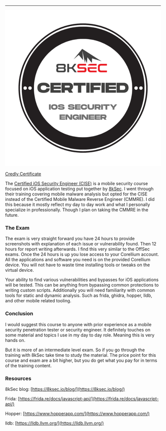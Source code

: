 
---

![CISE](/assets/certified-ios-security-engineer-cise.png)

[Credly Certificate](https://www.credly.com/badges/50a3ab64-f233-40f9-8532-13f9e14d5f7b/public_url)

The [Certified iOS Security Engineer (CISE)](https://8ksec.io/cise/) is a mobile security course focused on iOS application testing put together by [8kSec](https://8ksec.io/). I went through their training covering mobile malware analysis but opted for the CISE instead of the Certified Mobile Malware Reverse Engineer (CMMRE). I did this because it mostly reflect my day to day work and what I personally specialize in professionally. Though I plan on taking the CMMRE in the future.

### The Exam

The exam is very straight forward you have 24 hours to provide screenshots with explanation of each issue or vulnerability found. Then 12 hours for report writing afterwards. I find this very similar to the OffSec exams. Once the 24 hours is up you lose access to your Corellium account. All the applications and software you need is on the provided Corellium device. You will not have to waste time installing tools or tweaks on the virtual device. 

Your ability to find various vulnerabilities and bypasses for iOS applications will be tested. This can be anything from bypassing common protections to writing custom scripts. Additionally you will need familiarity with common tools for static and dynamic analysis. Such as frida, ghidra, hopper, lldb, and other mobile related tooling. 

### Conclusion

I would suggest this course to anyone with prior experience as a mobile security penetration tester or security engineer. It definitely touches on some material and topics I use in my day to day role. Meaning this is very hands on. 

But it is more of an intermediate level exam. So if you go through the training with 8kSec take time to study the material. The price point for this course and exam are a bit higher, but you do get what you pay for in terms of the training content.  

### Resources

8kSec blog: [https://8ksec.io/blog/](https://8ksec.io/blog/)

Frida: [https://frida.re/docs/javascript-api/](https://frida.re/docs/javascript-api/)

Hopper: [https://www.hopperapp.com/](https://www.hopperapp.com/)

lldb: [https://lldb.llvm.org/](https://lldb.llvm.org/)
